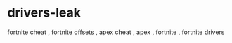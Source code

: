# drivers-leak
 fortnite cheat , fortnite offsets , apex cheat , apex , fortnite , fortnite drivers
